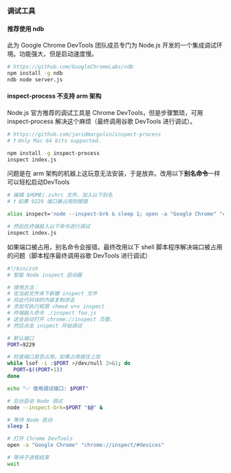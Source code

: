 ### 调试工具

#### 推荐使用 ndb

此为 Google Chrome DevTools 团队成员专门为 Node.js 开发的一个集成调试环境。功能强大，但是启动速度慢。

```sh
# https://github.com/GoogleChromeLabs/ndb
npm install -g ndb
ndb node server.js
```

#### inspect-process 不支持 arm 架构

Node.js 官方推荐的调试工具是 Chrome DevTools，但是步骤繁琐，可用 inspect-process 解决这个麻烦（最终调用谷歌 DevTools 进行调试）。

```sh
# https://github.com/jaridmargolin/inspect-process
# ❗️ Only Mac 64 bits supported.

npm install -g inspect-process
inspect index.js
```

问题是在 arm 架构的机器上这玩意无法安装，于是放弃。改用以下**别名命令**一样可以轻松启动DevTools

```sh
# 编辑 $HOME/.zshrc 文件，加入以下别名
# ❗️ 如果 9229 端口被占用则报错

alias inspect='node --inspect-brk & sleep 1; open -a "Google Chrome" "chrome://inspect/#devices"'

# 然后在终端敲入以下命令进行调试
inspect index.js
```

如果端口被占用，别名命令会报错。最终改用以下 shell 脚本程序解决端口被占用的问题（脚本程序最终调用谷歌 DevTools 进行调试）

```sh
#!/bin/zsh
# 智能 Node inspect 启动器

# 使用方法：
# 在当前文件夹下新建 inspect 文件
# 将此代码块的内容复制进去
# 添加可执行权限 chmod u+x inspect
# 终端敲入命令 ./inspect foo.js
# 这会自动打开 chrome://inspect 页面，
# 然后点击 inspect 开始调试

# 默认端口
PORT=9229

# 检查端口是否占用，如果占用就往上加
while lsof -i :$PORT >/dev/null 2>&1; do
  PORT=$((PORT+1))
done

echo "✅ 使用调试端口: $PORT"

# 后台启动 Node 调试
node --inspect-brk=$PORT "$@" &

# 等待 Node 启动
sleep 1

# 打开 Chrome DevTools
open -a "Google Chrome" "chrome://inspect/#devices"

# 等待子进程结束
wait

```
